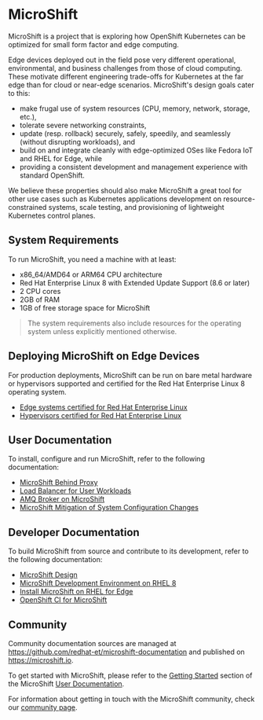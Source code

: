 # MicroShift

MicroShift is a project that is exploring how OpenShift Kubernetes can be optimized for small form factor and edge computing.

Edge devices deployed out in the field pose very different operational, environmental, and business challenges from those of cloud computing. These motivate different engineering trade-offs for Kubernetes at the far edge than for cloud or near-edge scenarios. MicroShift's design goals cater to this:

- make frugal use of system resources (CPU, memory, network, storage, etc.),
- tolerate severe networking constraints,
- update (resp. rollback) securely, safely, speedily, and seamlessly (without disrupting workloads), and
- build on and integrate cleanly with edge-optimized OSes like Fedora IoT and RHEL for Edge, while
- providing a consistent development and management experience with standard OpenShift.

We believe these properties should also make MicroShift a great tool for other use cases such as Kubernetes applications development on resource-constrained systems, scale testing, and provisioning of lightweight Kubernetes control planes.

## System Requirements
To run MicroShift, you need a machine with at least:

- x86_64/AMD64 or ARM64 CPU architecture
- Red Hat Enterprise Linux 8 with Extended Update Support (8.6 or later)
- 2 CPU cores
- 2GB of RAM
- 1GB of free storage space for MicroShift

> The system requirements also include resources for the operating system unless explicitly mentioned otherwise.

## Deploying MicroShift on Edge Devices
For production deployments, MicroShift can be run on bare metal hardware or hypervisors supported and certified for the Red Hat Enterprise Linux 8 operating system.

- [Edge systems certified for Red Hat Enterprise Linux](https://catalog.redhat.com/hardware/search?c_catalog_channel=Edge%20System&p=1)
- [Hypervisors certified for Red Hat Enterprise Linux](https://access.redhat.com/solutions/certified-hypervisors)

## User Documentation
To install, configure and run MicroShift, refer to the following documentation:

- [MicroShift Behind Proxy](./docs/howto_http_proxy.md)
- [Load Balancer for User Workloads](./docs/howto_load_balancer.md)
- [AMQ Broker on MicroShift](./docs/howto_amq_broker.md)
- [MicroShift Mitigation of System Configuration Changes](./docs/howto_sysconf_watch.md)

## Developer Documentation
To build MicroShift from source and contribute to its development, refer to the following documentation:

- [MicroShift Design](./docs/design.md)
- [MicroShift Development Environment on RHEL 8](./docs/devenv_rhel8.md)
- [Install MicroShift on RHEL for Edge](./docs/rhel4edge_iso.md)
- [OpenShift CI for MicroShift](./docs/openshift_ci.md)

## Community
Community documentation sources are managed at <https://github.com/redhat-et/microshift-documentation> and published on <https://microshift.io>.

To get started with MicroShift, please refer to the [Getting Started](https://microshift.io/docs/getting-started/) section of the MicroShift [User Documentation](https://microshift.io/docs/user-documentation/).

For information about getting in touch with the MicroShift community, check our [community page](https://microshift.io/docs/community/). 
